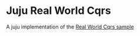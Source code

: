 # Juju Real World Cqrs
A juju implementation of the [Real World Cqrs sample](https://github.com/rucka/RealWorldCqrs)
